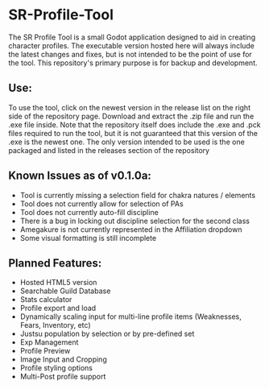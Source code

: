 # SR-Profile-Tool
 
The SR Profile Tool is a small Godot application designed to aid in creating character profiles. The executable version hosted here will always include the latest changes and fixes, but is not intended to be the point of use for the tool. This repository's primary purpose is for backup and development.

## Use:
To use the tool, click on the newest version in the release list on the right side of the repository page. Download and extract the .zip file and run the .exe file inside. Note that the repository itself does include the .exe and .pck files required to run the tool, but it is not guaranteed that this version of the .exe is the newest one. The only version intended to be used is the one packaged and listed in the releases section of the repository

## Known Issues as of v0.1.0a:
- Tool is currently missing a selection field for chakra natures / elements
- Tool does not currently allow for selection of PAs
- Tool does not currently auto-fill discipline
- There is a bug in locking out discipline selection for the second class
- Amegakure is not currently represented in the Affiliation dropdown
- Some visual formatting is still incomplete

## Planned Features:
- Hosted HTML5 version
- Searchable Guild Database
- Stats calculator
- Profile export and load
- Dynamically scaling input for multi-line profile items (Weaknesses, Fears, Inventory, etc)
- Justsu population by selection or by pre-defined set
- Exp Management
- Profile Preview
- Image Input and Cropping
- Profile styling options
- Multi-Post profile support